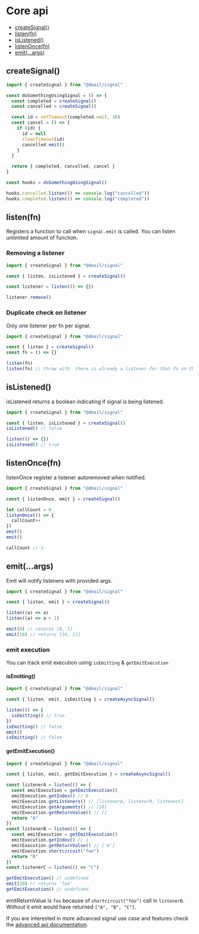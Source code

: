 # Core api

* [createSignal()](#createsignal)
* [listen(fn)](#listenfn)
* [isListened()](#islistened)
* [listenOnce(fn)](#listenoncefn)
* [emit(...args)](#emitargs)

## createSignal()

```javascript
import { createSignal } from "@dmail/signal"

const doSomethingUsingSignal = () => {
  const completed = createSignal()
  const cancelled = createSignal()

  const id = setTimeout(completed.emit, 10)
  const cancel = () => {
    if (id) {
      id = null
      clearTimeout(id)
      cancelled.emit()
    }
  }

  return { completed, cancelled, cancel }
}

const hooks = doSomethingUsingSignal()

hooks.cancelled.listen(() => console.log("cancelled"))
hooks.completed.listen(() => console.log("completed"))
```

## listen(fn)

Registers a function to call when `signal.emit` is called.
You can listen unlimited amount of function.

### Removing a listener

```javascript
import { createSignal } from "@dmail/signal"

const { listen, isListened } = createSignal()

const listener = listen(() => {})

listener.remove()
```

### Duplicate check on listener

Only one listener per fn per signal.

```javascript
import { createSignal } from "@dmail/signal"

const { listen } = createSignal()
const fn = () => {}

listen(fn)
listen(fn) // throw with `there is already a listener for that fn on this signal`
```

## isListened()

isListened returns a boolean indicating if signal is being listened.

```javascript
import { createSignal } from "@dmail/signal"

const { listen, isListened } = createSignal()
isListened() // false

listen(() => {})
isListened() // true
```

## listenOnce(fn)

listenOnce register a listener autoremoved when notified.

```javascript
import { createSignal } from "@dmail/signal"

const { listenOnce, emit } = createSignal()

let callCount = 0
listenOnce(() => {
  callCount++
})
emit()
emit()

callCount // 1
```

## emit(...args)

Emit will notify listeners with provided args.

```javascript
import { createSignal } from "@dmail/signal"

const { listen, emit } = createSignal()

listen((a) => a)
listen((a) => a + 1)

emit(0) // returns [0, 1]
emit(10) // returns [10, 11]
```

### emit execution

You can track emit execution using `isEmitting` & `getEmitExecution`

#### isEmitting()

```javascript
import { createSignal } from "@dmail/signal"

const { listen, emit, isEmitting } = createAsyncSignal()

listen(() => {
  isEmitting() // true
})
isEmitting() // false
emit()
isEmitting() // false
```

#### getEmitExecution()

```javascript
import { createSignal } from "@dmail/signal"

const { listen, emit, getEmitExecution } = createAsyncSignal()

const listenerA = listen(() => {
  const emitExecution = getEmitExecution()
  emitExecution.getIndex() // 0
  emitExecution.getListeners() // [listenerA, listenerB, listenerC]
  emitExecution.getArguments() // [10]
  emitExecution.getReturnValue() // []
  return "A"
})
const listenerB = listen(() => {
  const emitExecution = getEmitExecution()
  emitExecution.getIndex() // 1
  emitExecution.getReturnValue() // ['A']
  emitExecution.shortcircuit("foo")
  return "B"
})
const listenerC = listen(() => "C")

getEmitExecution() // undefined
emit(10) // returns 'foo'
getEmitExecution() // undefined
```

emitReturnValue is `foo` because of `shortcircuit("foo")` call in `listenerB`.
Without it emit would have returned `["A", "B", "C"]`.

If you are interested in more advanced signal use case and features check the [advanced api documentation](./api-advanced.md).
